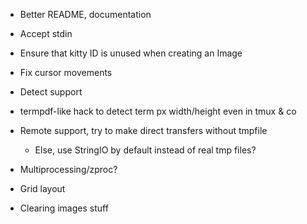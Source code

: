 - Better README, documentation

- Accept stdin
- Ensure that kitty ID is unused when creating an Image
- Fix cursor movements

- Detect support
- termpdf-like hack to detect term px width/height even in tmux & co
- Remote support, try to make direct transfers without tmpfile
  - Else, use StringIO by default instead of real tmp files?

- Multiprocessing/zproc?

- Grid layout
- Clearing images stuff
